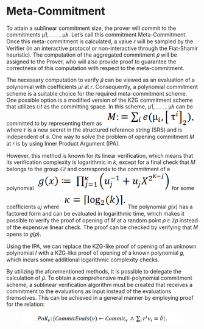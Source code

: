 # Meta-Commitment

To attain a sublinear commitment size, the prover will commit to the commitments μ1, . . . , μ𝑘. Let’s call this commitment Meta-Commitment. Once this meta-commitment is calculated, a value 𝑟 will be sampled by the Verifier (in an interactive protocol or non-interactive through the Fiat-Shamir heuristic). The computation of the aggregated commitment 𝜇̂ will be assigned to the Prover, who will also provide proof to guarantee the correctness of this computation with respect to the meta-commitment.&#x20;

The necessary computation to verify 𝜇̂ can be viewed as an evaluation of a polynomial with coefficients μ𝑖 at 𝑟. Consequently, a polynomial commitment scheme is a suitable choice for the required meta-commitment scheme. One possible option is a modified version of the KZG commitment scheme that utilizes 𝔾𝑡 as the committing space. In this scheme, μ1, . . . , μ𝑘 can be committed to by representing them as <img src="../../.gitbook/assets/image (47).png" alt="" data-size="line"> where 𝜏 is a new secret in the structured reference string (SRS) and is independent of 𝑠. One way to solve the problem of opening commitment 𝑀 at 𝑟 is by using Inner Product Argument (IPA).&#x20;

However, this method is known for its linear verification, which means that its verification complexity is logarithmic in 𝑘, except for a final check that 𝑀 belongs to the group 𝔾𝑡 and corresponds to the commitment of a polynomial <img src="../../.gitbook/assets/image (60).png" alt="" data-size="line"> for some coefficients 𝑢𝑗 where <img src="../../.gitbook/assets/image (26).png" alt="" data-size="line"> The polynomial 𝑔(𝑥) has a factored form and can be evaluated in logarithmic time, which makes it possible to verify the proof of opening of 𝑀 at a random point 𝜌 ∈ ℤ𝑝 instead of the expensive linear check. The proof can be checked by verifying that 𝑀 opens to 𝑔(𝜌).&#x20;

Using the IPA, we can replace the KZG-like proof of opening of an unknown polynomial 𝑓 with a KZG-like proof of opening of a known polynomial 𝑔, which incurs some additional logarithmic complexity checks.

By utilizing the aforementioned methods, it is possible to delegate the calculation of 𝜇̂. To obtain a comprehensive multi-polynomial commitment scheme, a sublinear verification algorithm must be created that receives a commitment to the evaluations as input instead of the evaluations themselves. This can be achieved in a general manner by employing proof for the relation:

<figure><img src="../../.gitbook/assets/image (17).png" alt="" width="563"><figcaption></figcaption></figure>

